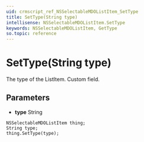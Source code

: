 ```yaml
---
uid: crmscript_ref_NSSelectableMDOListItem_SetType
title: SetType(String type)
intellisense: NSSelectableMDOListItem.SetType
keywords: NSSelectableMDOListItem, GetType
so.topic: reference
---
```


# SetType(String type)

The type of the ListItem. Custom field.

## Parameters

* **type** String

```crmscript
NSSelectableMDOListItem thing;
String type;
thing.SetType(type);
```


